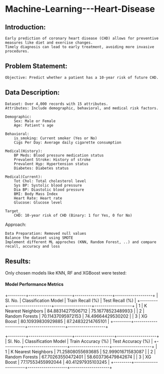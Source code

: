 # Machine-Learning---Heart-Disease

## Introduction:

    Early prediction of coronary heart disease (CHD) allows for preventive measures like diet and exercise changes.
    Timely diagnosis can lead to early treatment, avoiding more invasive procedures.

## Problem Statement:

    Objective: Predict whether a patient has a 10-year risk of future CHD.

## Data Description:

    Dataset: Over 4,000 records with 15 attributes.
    Attributes: Include demographic, behavioral, and medical risk factors.

    Demographic:
        Sex: Male or Female
        Age: Patient's age

    Behavioral:
        is_smoking: Current smoker (Yes or No)
        Cigs Per Day: Average daily cigarette consumption

    Medical(History):
        BP Meds: Blood pressure medication status
        Prevalent Stroke: History of stroke
        Prevalent Hyp: Hypertension status
        Diabetes: Diabetes status

    Medical(Current):
        Tot Chol: Total cholesterol level
        Sys BP: Systolic blood pressure
        Dia BP: Diastolic blood pressure
        BMI: Body Mass Index
        Heart Rate: Heart rate
        Glucose: Glucose level

    Target_
        CHD: 10-year risk of CHD (Binary: 1 for Yes, 0 for No)

Approach:

    Data Preparation: Removed null values
    Balance the dataset using SMOTE 
    Implement different ML approches (KNN, Random Forest, ..) and compare recall, accuracy and loss 
    

## Results:

Only chosen models like KNN, RF and XGBoost were tested:

#### Model Performance Metrics
+---------+----------------------+-------------------+-------------------+
| Sl. No. | Classification Model |  Train Recall (%) |  Test Recall (%)  |
+---------+----------------------+-------------------+-------------------+
|    1    | K Nearest Neighbors  | 84.88314271506712 | 75.16778523489933 |
|    2    |    Random Forests    | 70.11437095972153 | 74.49664429530202 |
|    3    |       XG Boost       | 80.10939830929885 | 87.24832214765101 |
+---------+----------------------+-------------------+-------------------+

+---------+----------------------+--------------------+--------------------+
| Sl. No. | Classification Model | Train Accuracy (%) | Test Accuracy (%)  |
+---------+----------------------+--------------------+--------------------+
|    1    | K Nearest Neighbors  | 71.25808055693685  | 52.99901671583087  |
|    2    |    Random Forests    | 67.70263550472401  | 58.603736479842674 |
|    3    |       XG Boost       | 77.17553455992044  | 40.41297935103245  |
+---------+----------------------+--------------------+--------------------+




